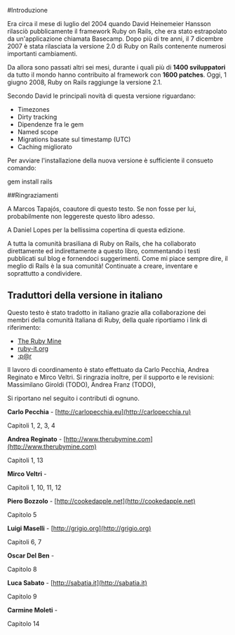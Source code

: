 #Introduzione
 
Era circa il mese di luglio del 2004 quando David Heinemeier Hansson rilasciò pubblicamente il framework Ruby on Rails, che era stato estrapolato da un'applicazione chiamata Basecamp. Dopo più di tre anni, il 7 dicembre 2007 è stata rilasciata la versione 2.0 di Ruby on Rails contenente numerosi importanti cambiamenti.
 
Da allora sono passati altri sei mesi, durante i quali più di **1400 sviluppatori** da tutto il mondo hanno contribuito al framework con **1600 patches**. Oggi, 1 giugno 2008, Ruby on Rails raggiunge la versione 2.1.
 
Secondo David le principali novità di questa versione riguardano:
 
* Timezones
* Dirty tracking
* Dipendenze fra le gem
* Named scope
* Migrations basate sul timestamp (UTC)
* Caching migliorato
 
Per avviare l'installazione della nuova versione è sufficiente il consueto comando:
 
  gem install rails
 
##Ringraziamenti
 
A Marcos Tapajós, coautore di questo testo. Se non fosse per lui, probabilmente non leggereste questo libro adesso.
 
A Daniel Lopes per la bellissima copertina di questa edizione.
 
A tutta la comunità brasiliana di Ruby on Rails, che ha collaborato direttamente ed indirettamente a questo libro, commentando i testi pubblicati sul blog e fornendoci suggerimenti. Come mi piace sempre dire, il meglio di Rails è la sua comunità! Continuate a creare, inventare e soprattutto a condividere.
 
 
## Traduttori della versione in italiano
 
Questo testo è stato tradotto in italiano grazie alla collaborazione dei membri della comunità Italiana di Ruby, della quale riportiamo i link di riferimento:

* [The Ruby Mine](http://www.therubymine.com)
* [ruby-it.org](http://www.ruby-it.org) 
* [:p@r](http://www.pro-ruby.net)

Il lavoro di coordinamento è stato effettuato da Carlo Pecchia, Andrea Reginato e Mirco Veltri.
Si ringrazia inoltre, per il supporto e le revisioni: Massimilano Giroldi (TODO), Andrea Franz (TODO), 

Si riportano nel seguito i contributi di ognuno.

**Carlo Pecchia** - [http://carlopecchia.eu](http://carlopecchia.ru)
 
Capitoli 1, 2, 3, 4


**Andrea Reginato** - [http://www.therubymine.com](http://www.therubymine.com)
 
Capitoli 1, 13

 
**Mirco Veltri** - []()
 
Capitoli 1, 10, 11, 12

 
**Piero Bozzolo** - [http://cookedapple.net](http://cookedapple.net)
 
Capitolo 5

 
**Luigi Maselli** - [http://grigio.org](http://grigio.org)
 
Capitoli 6, 7

 
**Oscar Del Ben** - []()
 
Capitolo 8

 
**Luca Sabato** - [http://sabatia.it](http://sabatia.it)
 
Capitolo 9

  
**Carmine Moleti** - []()
 
Capitolo 14
 